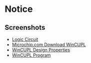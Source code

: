 # Notice

## Screenshots

- [Logic Circuit](logic-circuit.png)
- [Microchip.com Download WinCUPL](microchip.com-download-wincupl.jpeg)
- [WinCUPL Design Properties](wincupl-design-properties.png)
- [WinCUPL Program](wincupl-program.png)